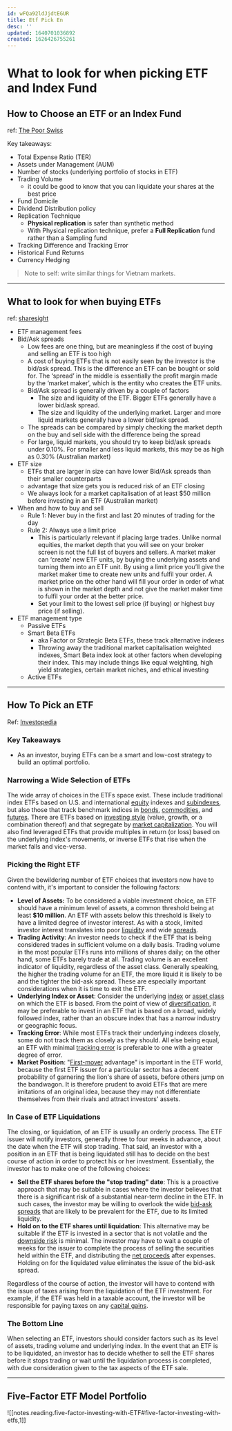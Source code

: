 ```yaml
---
id: wFQa92ldJjdtEGUR
title: Etf Pick En
desc: ''
updated: 1640701036892
created: 1626426755261
---
```

# What to look for when picking ETF and Index Fund

## How to Choose an ETF or an Index Fund

ref: [The Poor Swiss](https://thepoorswiss.com/how-to-choose-index-fund-etf/)

Key takeaways:

- Total Expense Ratio (TER)
- Assets under Management (AUM)
- Number of stocks (underlying portfolio of stocks in ETF)
- Trading Volume
    - it could be good to know that you can liquidate your shares at the best price
- Fund Domicile
- Dividend Distribution policy
- Replication Technique
    - **Physical replication** is safer than synthetic method
    - With Physical replication technique, prefer a **Full Replication** fund rather than a Sampling fund
- Tracking Difference and Tracking Error
- Historical Fund Returns
- Currency Hedging

> Note to self: write similar things for Vietnam markets.

---
## What to look for when buying ETFs
ref: [sharesight](https://www.sharesight.com/blog/what-to-look-for-when-buying-etfs/)

- ETF management fees
- Bid/Ask spreads
    - Low fees are one thing, but are meaningless if the cost of buying and selling an ETF is too high
    - A cost of buying ETFs that is not easily seen by the investor is the bid/ask spread. This is the difference an ETF can be bought or sold for. The ‘spread’ in the middle is essentially the profit margin made by the ‘market maker’, which is the entity who creates the ETF units.
    - Bid/Ask spread is generally driven by a couple of factors
        - The size and liquidity of the ETF. Bigger ETFs generally have a lower bid/ask spread.
        - The size and liquidity of the underlying market. Larger and more liquid markets generally have a lower bid/ask spread.
    - The spreads can be compared by simply checking the market depth on the buy and sell side with the difference being the spread
    - For large, liquid markets, you should try to keep bid/ask spreads under 0.10%. For smaller and less liquid markets, this may be as high as 0.30% (Australian market)
- ETF size
    - ETFs that are larger in size can have lower Bid/Ask spreads than their smaller counterparts
    - advantage that size gets you is reduced risk of an ETF closing
    - We always look for a market capitalisation of at least $50 million before investing in an ETF (Australian market)
- When and how to buy and sell
    - Rule 1: Never buy in the first and last 20 minutes of trading for the day
    - Rule 2: Always use a limit price
        - This is particularly relevant if placing large trades. Unlike normal equities, the market depth that you will see on your broker screen is not the full list of buyers and sellers. A market maker can ‘create’ new ETF units, by buying the underlying assets and turning them into an ETF unit. By using a limit price you’ll give the market maker time to create new units and fulfil your order. A market price on the other hand will fill your order in order of what is shown in the market depth and not give the market maker time to fulfil your order at the better price.
        - Set your limit to the lowest sell price (if buying) or highest buy price (if selling).
- ETF management type
    - Passive ETFs
    - Smart Beta ETFs
        - aka Factor or Strategic Beta ETFs, these track alternative indexes
        - Throwing away the traditional market capitalisation weighted indexes, Smart Beta index look at other factors when developing their index. This may include things like equal weighting, high yield strategies, certain market niches, and ethical investing
    - Active ETFs

---
## How To Pick an ETF

Ref: [Investopedia](https://www.investopedia.com/articles/exchangetradedfunds/08/etf-choose-best.asp)


### Key Takeaways

-   As an investor, buying ETFs can be a smart and low-cost strategy to build an optimal portfolio.

### Narrowing a Wide Selection of ETFs

The wide array of choices in the ETFs space exist. These include traditional index ETFs based on U.S. and international [equity](https://www.investopedia.com/terms/e/equity.asp) indexes and [subindexes](https://www.investopedia.com/terms/s/subindex.asp), but also those that track benchmark indices in [bonds](https://www.investopedia.com/terms/b/bond.asp), [commodities](https://www.investopedia.com/terms/c/commodity.asp), and [futures](https://www.investopedia.com/terms/f/futures.asp). There are ETFs based on [investing style](https://www.investopedia.com/terms/i/investmentstyle.asp) (value, growth, or a combination thereof) and that segregate by [market capitalization](https://www.investopedia.com/terms/m/marketcapitalization.asp). You will also find leveraged ETFs that provide multiples in return (or loss) based on the underlying index's movements, or inverse ETFs that rise when the market falls and vice-versa.

### Picking the Right ETF

Given the bewildering number of ETF choices that investors now have to contend with, it's important to consider the following factors:

-   **Level of Assets:** To be considered a viable investment choice, an ETF should have a minimum level of assets, a common threshold being at least **$10 million**. An ETF with assets below this threshold is likely to have a limited degree of investor interest. As with a stock, limited investor interest translates into poor [liquidity](https://www.investopedia.com/terms/l/liquidity.asp) and wide [spreads](https://www.investopedia.com/terms/s/spread.asp).
-   **Trading Activity**: An investor needs to check if the ETF that is being considered trades in sufficient volume on a daily basis. Trading volume in the most popular ETFs runs into millions of shares daily; on the other hand, some ETFs barely trade at all. Trading volume is an excellent indicator of liquidity, regardless of the asset class. Generally speaking, the higher the trading volume for an ETF, the more liquid it is likely to be and the tighter the bid-ask spread. These are especially important considerations when it is time to exit the ETF.
-   **Underlying Index or Asset**: Consider the underlying [index](https://www.investopedia.com/terms/i/index.asp) or [asset class](https://www.investopedia.com/terms/a/assetclasses.asp) on which the ETF is based. From the point of view of [diversification](https://www.investopedia.com/terms/d/diversification.asp), it may be preferable to invest in an ETF that is based on a broad, widely followed index, rather than an obscure index that has a narrow industry or geographic focus.
-   **Tracking Error**: While most ETFs track their underlying indexes closely, some do not track them as closely as they should. All else being equal, an ETF with minimal [tracking error](https://www.investopedia.com/terms/t/trackingerror.asp) is preferable to one with a greater degree of error.
-   **Market Position**: "[First-mover](https://www.investopedia.com/terms/f/firstmover.asp) advantage" is important in the ETF world, because the first ETF issuer for a particular sector has a decent probability of garnering the lion's share of assets, before others jump on the bandwagon. It is therefore prudent to avoid ETFs that are mere imitations of an original idea, because they may not differentiate themselves from their rivals and attract investors' assets.

### In Case of ETF Liquidations

The closing, or liquidation, of an ETF is usually an orderly process. The ETF issuer will notify investors, generally three to four weeks in advance, about the date when the ETF will stop trading. That said, an investor with a position in an ETF that is being liquidated still has to decide on the best course of action in order to protect his or her investment. Essentially, the investor has to make one of the following choices:

-   **Sell the ETF shares before the "stop trading" date**: This is a proactive approach that may be suitable in cases where the investor believes that there is a significant risk of a substantial near-term decline in the ETF. In such cases, the investor may be willing to overlook the wide [bid-ask spreads](https://www.investopedia.com/terms/b/bid-askspread.asp) that are likely to be prevalent for the ETF, due to its limited liquidity.
-   **Hold on to the ETF shares until liquidation**: This alternative may be suitable if the ETF is invested in a sector that is not volatile and the [downside risk](https://www.investopedia.com/terms/d/downsiderisk.asp) is minimal. The investor may have to wait a couple of weeks for the issuer to complete the process of selling the securities held within the ETF, and distributing the [net proceeds](https://www.investopedia.com/terms/n/netproceeds.asp) after expenses. Holding on for the liquidated value eliminates the issue of the bid-ask spread.

Regardless of the course of action, the investor will have to contend with the issue of taxes arising from the liquidation of the ETF investment. For example, if the ETF was held in a taxable account, the investor will be responsible for paying taxes on any [capital gains](https://www.investopedia.com/terms/c/capitalgain.asp).

### The Bottom Line

When selecting an ETF, investors should consider factors such as its level of assets, trading volume and underlying index. In the event that an ETF is to be liquidated, an investor has to decide whether to sell the ETF shares before it stops trading or wait until the liquidation process is completed, with due consideration given to the tax aspects of the ETF sale.

---
## Five-Factor ETF Model Portfolio

![[notes.reading.five-factor-investing-with-ETF#five-factor-investing-with-etfs,1]]
